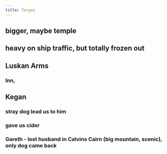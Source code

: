 ```yaml
---
title: Targos
---
```


## bigger, maybe temple
## heavy on ship traffic, but totally frozen out
## Luskan Arms
### Inn,
## Kegan
### stray dog lead us to him
### gave us cider
### Gareth - lost husband in Calvins Cairn (big mountain, scenic), only dog came back
